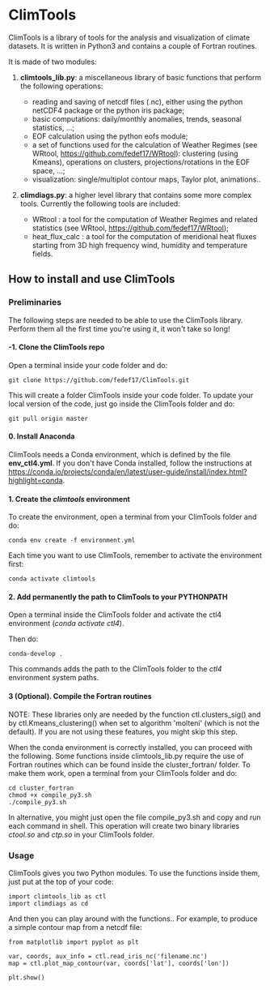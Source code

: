 # ClimTools

ClimTools is a library of tools for the analysis and visualization of climate datasets. It is written in Python3 and contains a couple of Fortran routines.

It is made of two modules:
1) **climtools_lib.py**: a miscellaneous library of basic functions that perform the following operations:
     - reading and saving of netcdf files (.nc), either using the python netCDF4 package or the python iris package;
     - basic computations: daily/monthly anomalies, trends, seasonal statistics, ...;
     - EOF calculation using the python eofs module;
     - a set of functions used for the calculation of Weather Regimes (see WRtool, https://github.com/fedef17/WRtool): clustering (using Kmeans), operations on clusters, projections/rotations in the EOF space, ...;
     - visualization: single/multiplot contour maps, Taylor plot, animations..

2) **climdiags.py**: a higher level library that contains some more complex tools. Currently the following tools are included:
     - WRtool : a tool for the computation of Weather Regimes and related statistics (see WRtool, https://github.com/fedef17/WRtool);
     - heat_flux_calc : a tool for the computation of meridional heat fluxes starting from 3D high frequency wind, humidity and temperature fields.

## How to install and use ClimTools

### Preliminaries
The following steps are needed to be able to use the ClimTools library. Perform them all the first time you're using it, it won't take so long!

#### -1. Clone the ClimTools repo
Open a terminal inside your code folder and do:
```
git clone https://github.com/fedef17/ClimTools.git
```

This will create a folder ClimTools inside your code folder.
To update your local version of the code, just go inside the ClimTools folder and do:
```
git pull origin master
```

#### 0. Install Anaconda
ClimTools needs a Conda environment, which is defined by the file **env_ctl4.yml**. If you don't have Conda installed, follow the instructions at https://conda.io/projects/conda/en/latest/user-guide/install/index.html?highlight=conda.

#### 1. Create the *climtools* environment
To create the environment, open a terminal from your ClimTools folder and do:
```
conda env create -f environment.yml
```
Each time you want to use ClimTools, remember to activate the environment first:
```
conda activate climtools
```

#### 2. Add permanently the path to ClimTools to your PYTHONPATH
Open a terminal inside the ClimTools folder and activate the ctl4 environment (*conda activate ctl4*).

Then do:
```
conda-develop .
```
This commands adds the path to the ClimTools folder to the *ctl4* environment system paths.

#### 3 (Optional). Compile the Fortran routines

NOTE: These libraries only are needed by the function ctl.clusters_sig() and by ctl.Kmeans_clustering() when set to algorithm 'molteni' (which is not the default). If you are not using these features, you might skip this step.

When the conda environment is correctly installed, you can proceed with the following. Some functions inside climtools_lib.py require the use of Fortran routines which can be found inside the cluster_fortran/ folder. To make them work, open a terminal from your ClimTools folder and do:
```
cd cluster_fortran
chmod +x compile_py3.sh
./compile_py3.sh
```

In alternative, you might just open the file compile_py3.sh and copy and run each command in shell.
This operation will create two binary libraries *ctool.so* and *ctp.so* in your ClimTools folder.


### Usage

ClimTools gives you two Python modules. To use the functions inside them, just put at the top of your code:
```
import climtools_lib as ctl
import climdiags as cd
```

And then you can play around with the functions.. For example, to produce a simple contour map from a netcdf file:
```
from matplotlib import pyplot as plt

var, coords, aux_info = ctl.read_iris_nc('filename.nc')
map = ctl.plot_map_contour(var, coords['lat'], coords['lon'])

plt.show()
```
